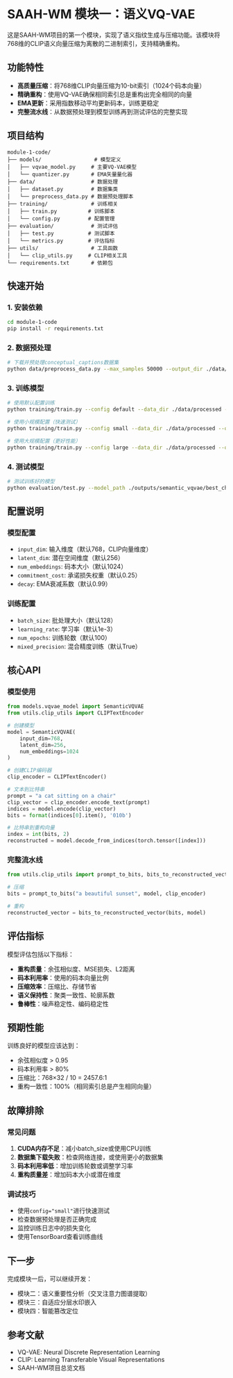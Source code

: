 # SAAH-WM 模块一：语义VQ-VAE

这是SAAH-WM项目的第一个模块，实现了语义指纹生成与压缩功能。该模块将768维的CLIP语义向量压缩为离散的二进制索引，支持精确重构。

## 功能特性

- **高质量压缩**：将768维CLIP向量压缩为10-bit索引（1024个码本向量）
- **精确重构**：使用VQ-VAE确保相同索引总是重构出完全相同的向量
- **EMA更新**：采用指数移动平均更新码本，训练更稳定
- **完整流水线**：从数据预处理到模型训练再到测试评估的完整实现

## 项目结构

```
module-1-code/
├── models/                 # 模型定义
│   ├── vqvae_model.py     # 主要VQ-VAE模型
│   └── quantizer.py       # EMA矢量量化器
├── data/                  # 数据处理
│   ├── dataset.py         # 数据集类
│   └── preprocess_data.py # 数据预处理脚本
├── training/              # 训练相关
│   ├── train.py          # 训练脚本
│   └── config.py         # 配置管理
├── evaluation/            # 测试评估
│   ├── test.py           # 测试脚本
│   └── metrics.py        # 评估指标
├── utils/                 # 工具函数
│   └── clip_utils.py     # CLIP相关工具
└── requirements.txt       # 依赖包
```

## 快速开始

### 1. 安装依赖

```bash
cd module-1-code
pip install -r requirements.txt
```

### 2. 数据预处理

```bash
# 下载并预处理conceptual_captions数据集
python data/preprocess_data.py --max_samples 50000 --output_dir ./data/processed
```

### 3. 训练模型

```bash
# 使用默认配置训练
python training/train.py --config default --data_dir ./data/processed --output_dir ./outputs

# 使用小规模配置（快速测试）
python training/train.py --config small --data_dir ./data/processed --output_dir ./outputs

# 使用大规模配置（更好性能）
python training/train.py --config large --data_dir ./data/processed --output_dir ./outputs
```

### 4. 测试模型

```bash
# 测试训练好的模型
python evaluation/test.py --model_path ./outputs/semantic_vqvae/best_checkpoint.pt --output_dir ./test_results
```

## 配置说明

### 模型配置

- `input_dim`: 输入维度（默认768，CLIP向量维度）
- `latent_dim`: 潜在空间维度（默认256）
- `num_embeddings`: 码本大小（默认1024）
- `commitment_cost`: 承诺损失权重（默认0.25）
- `decay`: EMA衰减系数（默认0.99）

### 训练配置

- `batch_size`: 批处理大小（默认128）
- `learning_rate`: 学习率（默认1e-3）
- `num_epochs`: 训练轮数（默认100）
- `mixed_precision`: 混合精度训练（默认True）

## 核心API

### 模型使用

```python
from models.vqvae_model import SemanticVQVAE
from utils.clip_utils import CLIPTextEncoder

# 创建模型
model = SemanticVQVAE(
    input_dim=768,
    latent_dim=256,
    num_embeddings=1024
)

# 创建CLIP编码器
clip_encoder = CLIPTextEncoder()

# 文本到比特串
prompt = "a cat sitting on a chair"
clip_vector = clip_encoder.encode_text(prompt)
indices = model.encode(clip_vector)
bits = format(indices[0].item(), '010b')

# 比特串到重构向量
index = int(bits, 2)
reconstructed = model.decode_from_indices(torch.tensor([index]))
```

### 完整流水线

```python
from utils.clip_utils import prompt_to_bits, bits_to_reconstructed_vector

# 压缩
bits = prompt_to_bits("a beautiful sunset", model, clip_encoder)

# 重构
reconstructed_vector = bits_to_reconstructed_vector(bits, model)
```

## 评估指标

模型评估包括以下指标：

- **重构质量**：余弦相似度、MSE损失、L2距离
- **码本利用率**：使用的码本向量比例
- **压缩效率**：压缩比、存储节省
- **语义保持性**：聚类一致性、轮廓系数
- **鲁棒性**：噪声稳定性、编码稳定性

## 预期性能

训练良好的模型应该达到：

- 余弦相似度 > 0.95
- 码本利用率 > 80%
- 压缩比：768×32 / 10 = 2457.6:1
- 重构一致性：100%（相同索引总是产生相同向量）

## 故障排除

### 常见问题

1. **CUDA内存不足**：减小batch_size或使用CPU训练
2. **数据集下载失败**：检查网络连接，或使用更小的数据集
3. **码本利用率低**：增加训练轮数或调整学习率
4. **重构质量差**：增加码本大小或潜在维度

### 调试技巧

- 使用`config="small"`进行快速测试
- 检查数据预处理是否正确完成
- 监控训练日志中的损失变化
- 使用TensorBoard查看训练曲线

## 下一步

完成模块一后，可以继续开发：

- 模块二：语义重要性分析（交叉注意力图谱提取）
- 模块三：自适应分层水印嵌入
- 模块四：智能篡改定位

## 参考文献

- VQ-VAE: Neural Discrete Representation Learning
- CLIP: Learning Transferable Visual Representations
- SAAH-WM项目总览文档
